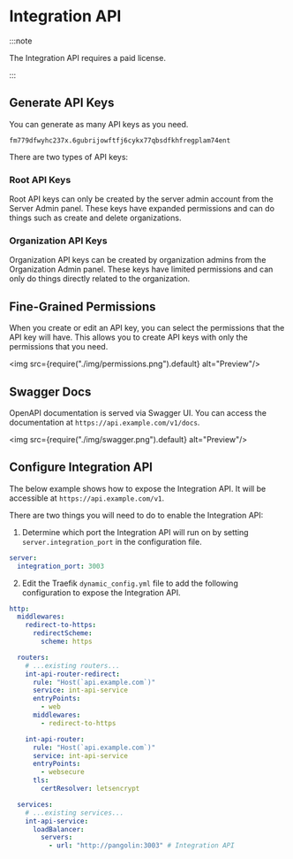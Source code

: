 # Integration API

:::note

The Integration API requires a paid license.

:::

## Generate API Keys

You can generate as many API keys as you need. 

```
fm779dfwyhc237x.6gubrijowftfj6cykx77qbsdfkhfregplam74ent
```

There are two types of API keys:

### Root API Keys

Root API keys can only be created by the server admin account from the Server Admin panel. These keys have expanded permissions and can do things such as create and delete organizations.

### Organization API Keys

Organization API keys can be created by organization admins from the Organization Admin panel. These keys have limited permissions and can only do things directly related to the organization.

## Fine-Grained Permissions

When you create or edit an API key, you can select the permissions that the API key will have. This allows you to create API keys with only the permissions that you need.

<img src={require("./img/permissions.png").default} alt="Preview"/>

## Swagger Docs

OpenAPI documentation is served via Swagger UI. You can access the documentation at `https://api.example.com/v1/docs`.

<img src={require("./img/swagger.png").default} alt="Preview"/>

## Configure Integration API

The below example shows how to expose the Integration API. It will be accessible at `https://api.example.com/v1`.

There are two things you will need to do to enable the Integration API:

1. Determine which port the Integration API will run on by setting `server.integration_port` in the configuration file.

```yaml
server:
  integration_port: 3003
```

2. Edit the Traefik `dynamic_config.yml` file to add the following configuration to expose the Integration API.

```yaml
http:
  middlewares:
    redirect-to-https:
      redirectScheme:
        scheme: https

  routers:
    # ...existing routers...
    int-api-router-redirect:
      rule: "Host(`api.example.com`)"
      service: int-api-service
      entryPoints:
        - web
      middlewares:
        - redirect-to-https

    int-api-router:
      rule: "Host(`api.example.com`)"
      service: int-api-service
      entryPoints:
        - websecure
      tls:
        certResolver: letsencrypt

  services:
    # ...existing services...
    int-api-service:
      loadBalancer:
        servers:
          - url: "http://pangolin:3003" # Integration API
```

